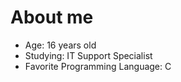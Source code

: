 # About me

- Age: 16 years old
- Studying: IT Support Specialist
- Favorite Programming Language: C
